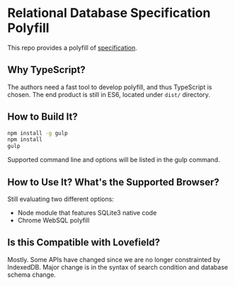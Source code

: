 # Relational Database Specification Polyfill

This repo provides a polyfill of
[specification](https://github.com/arthurhsu/rdb).

## Why TypeScript?

The authors need a fast tool to develop polyfill, and thus TypeScript is
chosen. The end product is still in ES6, located under `dist/` directory.

## How to Build It?

```bash
npm install -g gulp
npm install
gulp
```

Supported command line and options will be listed in the gulp command.

## How to Use It? What's the Supported Browser?

Still evaluating two different options:
* Node module that features SQLite3 native code
* Chrome WebSQL polyfill

## Is this Compatible with Lovefield?

Mostly. Some APIs have changed since we are no longer constrainted by
IndexedDB. Major change is in the syntax of search condition and database
schema change.
